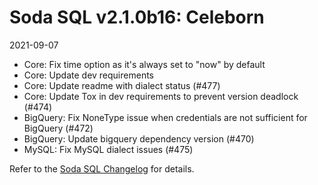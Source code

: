 # Soda SQL v2.1.0b16: Celeborn
2021-09-07


- Core: Fix time option as it's always set to "now" by default
- Core: Update dev requirements
- Core: Update readme with dialect status (#477)
- Core: Update Tox in dev requirements to prevent version deadlock (#474)
- BigQuery: Fix NoneType issue when credentials are not sufficient for BigQuery (#472)
- BigQuery: Update bigquery dependency version (#470)
- MySQL: Fix MySQL dialect issues (#475)

Refer to the <a href="https://github.com/sodadata/soda-sql/blob/main/CHANGELOG.md#210b16---2021-09-07-celeborn" target="_blank">Soda SQL Changelog</a> for details.